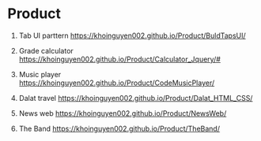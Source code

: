 # Product
1. Tab UI parttern
https://khoinguyen002.github.io/Product/BuldTapsUI/

2. Grade calculator 
https://khoinguyen002.github.io/Product/Calculator_Jquery/#

3. Music player
https://khoinguyen002.github.io/Product/CodeMusicPlayer/

4. Dalat travel
https://khoinguyen002.github.io/Product/Dalat_HTML_CSS/

5. News web
https://khoinguyen002.github.io/Product/NewsWeb/

6. The Band
https://khoinguyen002.github.io/Product/TheBand/
